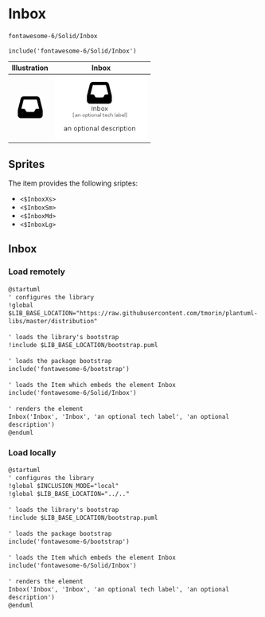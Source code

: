 # Inbox


```text
fontawesome-6/Solid/Inbox
```

```text
include('fontawesome-6/Solid/Inbox')
```



| Illustration | Inbox |
| :---: | :---: |
| ![illustration for Illustration](../../fontawesome-6/Solid/Inbox.png) | ![illustration for Inbox](../../fontawesome-6/Solid/Inbox.Local.png) |



## Sprites
The item provides the following sriptes:

- `<$InboxXs>`
- `<$InboxSm>`
- `<$InboxMd>`
- `<$InboxLg>`





## Inbox

### Load remotely
```plantuml
@startuml
' configures the library
!global $LIB_BASE_LOCATION="https://raw.githubusercontent.com/tmorin/plantuml-libs/master/distribution"

' loads the library's bootstrap
!include $LIB_BASE_LOCATION/bootstrap.puml

' loads the package bootstrap
include('fontawesome-6/bootstrap')

' loads the Item which embeds the element Inbox
include('fontawesome-6/Solid/Inbox')

' renders the element
Inbox('Inbox', 'Inbox', 'an optional tech label', 'an optional description')
@enduml
```

### Load locally
```plantuml
@startuml
' configures the library
!global $INCLUSION_MODE="local"
!global $LIB_BASE_LOCATION="../.."

' loads the library's bootstrap
!include $LIB_BASE_LOCATION/bootstrap.puml

' loads the package bootstrap
include('fontawesome-6/bootstrap')

' loads the Item which embeds the element Inbox
include('fontawesome-6/Solid/Inbox')

' renders the element
Inbox('Inbox', 'Inbox', 'an optional tech label', 'an optional description')
@enduml
```


